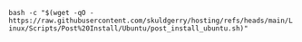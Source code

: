`bash -c "$(wget -qO - https://raw.githubusercontent.com/skuldgerry/hosting/refs/heads/main/Linux/Scripts/Post%20Install/Ubuntu/post_install_ubuntu.sh)"`
